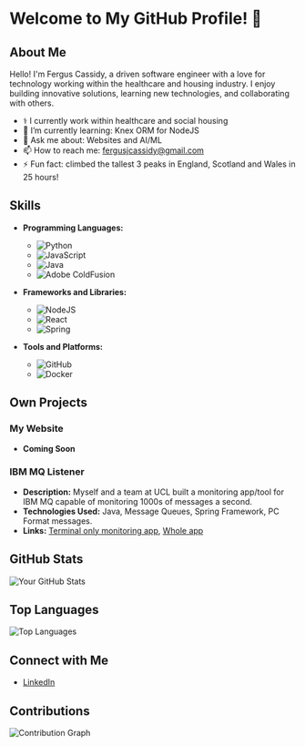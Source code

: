 # Welcome to My GitHub Profile! 👋

## About Me

Hello! I'm Fergus Cassidy, a driven software engineer with a love for technology working within the healthcare and housing industry. I enjoy building innovative solutions, learning new technologies, and collaborating with others.

<!--- 🔭 I’m currently working on: [Your Current Project]-->
- ⚕️ I currently work within healthcare and social housing
- 🌱 I’m currently learning: Knex ORM for NodeJS
- 💬 Ask me about: Websites and AI/ML
- 📫 How to reach me: fergusjcassidy@gmail.com
- ⚡ Fun fact: climbed the tallest 3 peaks in England, Scotland and Wales in 25 hours!
<!--- 👯 I’m looking to collaborate on: [Open Source Project or Field]-->
## Skills

- **Programming Languages:**
  - ![Python](https://img.shields.io/badge/-Python-3776AB?style=flat&logo=python&logoColor=white)
  - ![JavaScript](https://img.shields.io/badge/-JavaScript-F7DF1E?style=flat&logo=javascript&logoColor=black)
  - ![Java](https://img.shields.io/badge/java-%23ED8B00.svg?style=for-the-badge&logo=openjdk&logoColor=white)
  - ![Adobe ColdFusion]( https://img.shields.io/badge/Adobe%20ColdFusion-red)

- **Frameworks and Libraries:**
  - ![NodeJS](https://img.shields.io/badge/node.js-6DA55F?style=for-the-badge&logo=node.js&logoColor=white)
  - ![React](https://img.shields.io/badge/react-%2320232a.svg?style=for-the-badge&logo=react&logoColor=%2361DAFB)
  - ![Spring](https://img.shields.io/badge/spring-%236DB33F.svg?style=for-the-badge&logo=spring&logoColor=white)

- **Tools and Platforms:**
  - ![GitHub](https://img.shields.io/badge/-GitHub-181717?style=flat&logo=github&logoColor=white)
  - ![Docker](https://img.shields.io/badge/-Docker-2496ED?style=flat&logo=docker&logoColor=white)

## Own Projects

### My Website
- **Coming Soon**

### IBM MQ Listener
- **Description:** Myself and a team at UCL built a monitoring app/tool for IBM MQ capable of monitoring 1000s of messages a second.
- **Technologies Used:** Java, Message Queues, Spring Framework, PC Format messages.
- **Links:** [Terminal only monitoring app](https://github.com/Fergus2299/ibm-mq-listener), [Whole app](https://github.com/Zaid1120/MQMerlin)

<!--
### Project 2: [Project Name]
- **Description:** Brief description of the project.
- **Technologies Used:** List of technologies.
- **Link:** [GitHub Repository Link](#)
-->
## GitHub Stats

![Your GitHub Stats](https://github-readme-stats.vercel.app/api?username=Fergus2299&show_icons=true&theme=radical)

## Top Languages

![Top Languages](https://github-readme-stats.vercel.app/api/top-langs/?username=Fergus2299&layout=compact&theme=radical)

## Connect with Me

- [LinkedIn](https://www.linkedin.com/in/ferguscassidy/)
<!--- [Twitter](https://twitter.com/yourusername)-->
<!--- [Personal Website](https://yourwebsite.com)-->

## Contributions

![Contribution Graph](https://github-readme-streak-stats.herokuapp.com/?user=Fergus2299&theme=radical)

<!--## Support Me

If you like my work, consider buying me a coffee!

[![Buy Me A Coffee](https://img.shields.io/badge/-Buy%20Me%20A%20Coffee-FFDD00?style=flat&logo=buy-me-a-coffee&logoColor=black)](https://www.buymeacoffee.com/yourusername)-->

